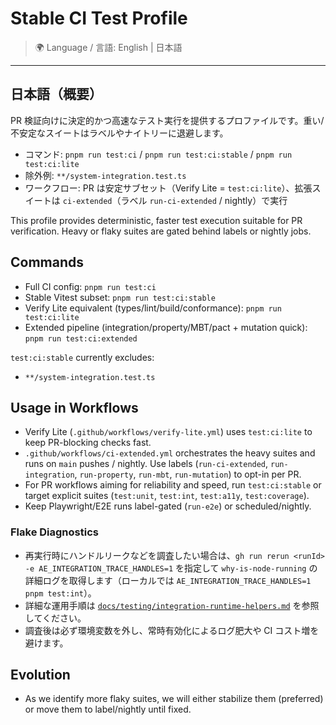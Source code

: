 # Stable CI Test Profile

> 🌍 Language / 言語: English | 日本語

---

## 日本語（概要）

PR 検証向けに決定的かつ高速なテスト実行を提供するプロファイルです。重い/不安定なスイートはラベルやナイトリーに退避します。

- コマンド: `pnpm run test:ci` / `pnpm run test:ci:stable` / `pnpm run test:ci:lite`
- 除外例: `**/system-integration.test.ts`
- ワークフロー: PR は安定サブセット（Verify Lite = `test:ci:lite`）、拡張スイートは `ci-extended`（ラベル `run-ci-extended` / nightly）で実行

This profile provides deterministic, faster test execution suitable for PR verification. Heavy or flaky suites are gated behind labels or nightly jobs.

## Commands
- Full CI config: `pnpm run test:ci`
- Stable Vitest subset: `pnpm run test:ci:stable`
- Verify Lite equivalent (types/lint/build/conformance): `pnpm run test:ci:lite`
- Extended pipeline (integration/property/MBT/pact + mutation quick): `pnpm run test:ci:extended`

`test:ci:stable` currently excludes:
- `**/system-integration.test.ts`

## Usage in Workflows
- Verify Lite (`.github/workflows/verify-lite.yml`) uses `test:ci:lite` to keep PR-blocking checks fast.
- `.github/workflows/ci-extended.yml` orchestrates the heavy suites and runs on `main` pushes / nightly. Use labels (`run-ci-extended`, `run-integration`, `run-property`, `run-mbt`, `run-mutation`) to opt-in per PR.
- For PR workflows aiming for reliability and speed, run `test:ci:stable` or target explicit suites (`test:unit`, `test:int`, `test:a11y`, `test:coverage`).
- Keep Playwright/E2E runs label-gated (`run-e2e`) or scheduled/nightly.

### Flake Diagnostics
- 再実行時にハンドルリークなどを調査したい場合は、`gh run rerun <runId> -e AE_INTEGRATION_TRACE_HANDLES=1` を指定して `why-is-node-running` の詳細ログを取得します（ローカルでは `AE_INTEGRATION_TRACE_HANDLES=1 pnpm test:int`）。  
- 詳細な運用手順は [`docs/testing/integration-runtime-helpers.md`](../testing/integration-runtime-helpers.md) を参照してください。  
- 調査後は必ず環境変数を外し、常時有効化によるログ肥大や CI コスト増を避けます。

## Evolution
- As we identify more flaky suites, we will either stabilize them (preferred) or move them to label/nightly until fixed.
